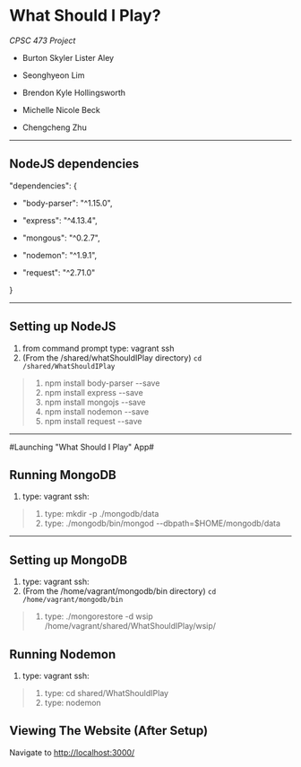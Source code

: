 # **What Should I Play?** #
*CPSC 473 Project* 


- Burton Skyler Lister Aley 


- Seonghyeon Lim


- Brendon Kyle Hollingsworth


- Michelle Nicole Beck


- Chengcheng Zhu

----------

## NodeJS dependencies ##
  "dependencies": {
    

- "body-parser": "^1.15.0",
    

- "express": "^4.13.4",
    

- "mongous": "^0.2.7",
    

- "nodemon": "^1.9.1",
    

- "request": "^2.71.0"
  
}

----------

## Setting up NodeJS  ##
1. from command prompt type: vagrant ssh
2. (From the /shared/whatShouldIPlay directory) `cd /shared/WhatShouldIPlay`

> 	1. npm install body-parser --save
> 	2. npm install express --save
> 	3. npm install mongojs --save
> 	4. npm install nodemon --save
> 	5. npm install request --save

----------

#Launching "What Should I Play" App#

## Running MongoDB ##
1. type: vagrant ssh:

> 	1. type: mkdir -p ./mongodb/data 
> 	2. type: ./mongodb/bin/mongod --dbpath=$HOME/mongodb/data

----------

## Setting up MongoDB ##
1. type: vagrant ssh:
2. (From the /home/vagrant/mongodb/bin directory) `cd /home/vagrant/mongodb/bin`

> 	1. type: ./mongorestore -d wsip /home/vagrant/shared/WhatShouldIPlay/wsip/


## Running Nodemon ##
1. type: vagrant ssh:

> 1. type: cd shared/WhatShouldIPlay
> 2. type: nodemon

## Viewing The Website (After Setup) ##

Navigate to [http://localhost:3000/](http://localhost:3000/ "http://localhost:3000/")